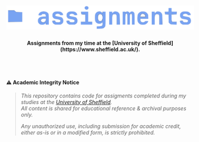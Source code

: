 <h1 align="center">
  <br>
<img src="https://github.com/robbowland/assignments/blob/main/.github/img/heading.png?raw=true" alt="speech-processing" width="600"></a>
  <br>
</h1>

<h4 align="center"> Assignments from my time at the [University of Sheffield](https://www.sheffield.ac.uk/).</h4>

<br>
<br>

#### ⚠️ Academic Integrity Notice
> *This repository contains code for assigments completed during my studies at the [University of Sheffield](https://www.sheffield.ac.uk/).* <br>
> *All content is shared for educational reference & archival purposes only.*
>
> *Any unauthorized use, including submission for academic credit, either as-is or in a modified form, is strictly prohibited.*
